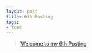 ```yaml
---
layout: post
title: 6th Posting
tags: 
- text
---
```


> [Welcome to my 6th Posting](https://janghan-kor.tistory.com/70)
